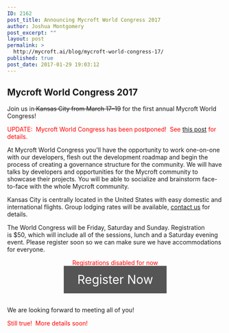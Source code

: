 ```yaml
---
ID: 2162
post_title: Announcing Mycroft World Congress 2017
author: Joshua Montgomery
post_excerpt: ""
layout: post
permalink: >
  http://mycroft.ai/blog/mycroft-world-congress-17/
published: true
post_date: 2017-01-29 19:03:12
---
```

<h2>Mycroft World Congress 2017</h2>
Join us in<del> Kansas City from March 17–19</del> for the first annual Mycroft World Congress!

<span style="color: #ff0000;">UPDATE:  Mycroft World Congress has been postponed!  See <a href="https://mycroft.ai/the-uncertain-update/">this post</a> for details.</span>

At Mycroft World Congress you'll have the opportunity to work one-on-one with our developers, flesh out the development roadmap and begin the process of creating a governance structure for the community. We will have talks by developers and opportunities for the Mycroft community to showcase their projects. You will be able to socialize and brainstorm face-to-face with the whole Mycroft community.

Kansas City is centrally located in the United States with easy domestic and international flights. Group lodging rates will be available, <a href="email:media@mycroft.ai">contact us</a> for details.

The World Congress will be Friday, Saturday and Sunday. Registration is $50, which will include all of the sessions, lunch and a Saturday evening event. Please register soon so we can make sure we have accommodations for everyone.
<p style="text-align: center;"><span style="color: #ff0000;">Registrations disabled for now</span></p>
<p style="text-align: center;"><a style="font-size: 2em; background-color: #555555; color: white; padding: 15px 32px; text-decoration: none;" href="#">Register Now</a></p>
&nbsp;

We are looking forward to meeting all of you!

<span style="color: #ff0000;">Still true!  More details soon!</span>

&nbsp;